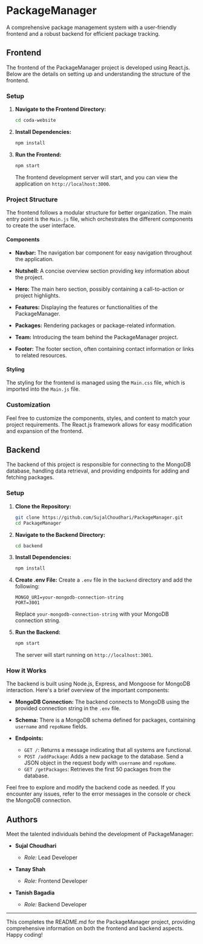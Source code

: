 # PackageManager

A comprehensive package management system with a user-friendly frontend and a robust backend for efficient package tracking.

## Frontend

The frontend of the PackageManager project is developed using React.js. Below are the details on setting up and understanding the structure of the frontend.

### Setup

1. **Navigate to the Frontend Directory:**
   ```bash
   cd coda-website
   ```

2. **Install Dependencies:**
   ```bash
   npm install
   ```

3. **Run the Frontend:**
   ```bash
   npm start
   ```

   The frontend development server will start, and you can view the application on `http://localhost:3000`.

### Project Structure

The frontend follows a modular structure for better organization. The main entry point is the `Main.js` file, which orchestrates the different components to create the user interface.


#### Components

- **Navbar:**
  The navigation bar component for easy navigation throughout the application.

- **Nutshell:**
  A concise overview section providing key information about the project.

- **Hero:**
  The main hero section, possibly containing a call-to-action or project highlights.

- **Features:**
  Displaying the features or functionalities of the PackageManager.

- **Packages:**
  Rendering packages or package-related information.

- **Team:**
  Introducing the team behind the PackageManager project.

- **Footer:**
  The footer section, often containing contact information or links to related resources.

#### Styling

The styling for the frontend is managed using the `Main.css` file, which is imported into the `Main.js` file.

### Customization

Feel free to customize the components, styles, and content to match your project requirements. The React.js framework allows for easy modification and expansion of the frontend.

## Backend

The backend of this project is responsible for connecting to the MongoDB database, handling data retrieval, and providing endpoints for adding and fetching packages.

### Setup

1. **Clone the Repository:**
   ```bash
   git clone https://github.com/SujalChoudhari/PackageManager.git
   cd PackageManager
   ```

2. **Navigate to the Backend Directory:**
   ```bash
   cd backend
   ```

3. **Install Dependencies:**
   ```bash
   npm install
   ```

4. **Create .env File:**
   Create a `.env` file in the `backend` directory and add the following:
   ```env
   MONGO_URI=your-mongodb-connection-string
   PORT=3001
   ```

   Replace `your-mongodb-connection-string` with your MongoDB connection string.

5. **Run the Backend:**
   ```bash
   npm start
   ```

   The server will start running on `http://localhost:3001`.

### How it Works

The backend is built using Node.js, Express, and Mongoose for MongoDB interaction. Here's a brief overview of the important components:

- **MongoDB Connection:**
  The backend connects to MongoDB using the provided connection string in the `.env` file.

- **Schema:**
  There is a MongoDB schema defined for packages, containing `username` and `repoName` fields.

- **Endpoints:**
  - `GET /`: Returns a message indicating that all systems are functional.
  - `POST /addPackage`: Adds a new package to the database. Send a JSON object in the request body with `username` and `repoName`.
  - `GET /getPackages`: Retrieves the first 50 packages from the database.

Feel free to explore and modify the backend code as needed. If you encounter any issues, refer to the error messages in the console or check the MongoDB connection.


## Authors

Meet the talented individuals behind the development of PackageManager:

- **Sujal Choudhari**
  - *Role:* Lead Developer

- **Tanay Shah**
  - *Role:* Frontend Developer

- **Tanish Bagadia**
  - *Role:* Backend Developer

---

This completes the README.md for the PackageManager project, providing comprehensive information on both the frontend and backend aspects. Happy coding!

